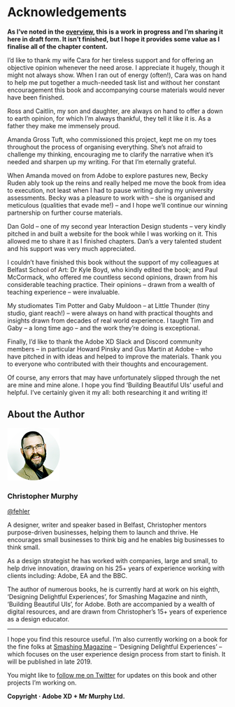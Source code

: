 Acknowledgements
================

<!-- 701 Words -->

**As I’ve noted in the [overview](https://github.com/fehler/building-beautiful-uis/blob/master/00-Overview.md), this is a work in progress and I’m sharing it here in draft form. It isn’t finished, but I hope it provides some value as I finalise all of the chapter content.**



I’d like to thank my wife Cara for her tireless support and for offering an objective opinion whenever the need arose. I appreciate it hugely, though it might not always show. When I ran out of energy (often!), Cara was on hand to help me put together a much-needed task list and without her constant encouragement this book and accompanying course materials would never have been finished.

Ross and Caitlín, my son and daughter, are always on hand to offer a down to earth opinion, for which I’m always thankful, they tell it like it is. As a father they make me immensely proud.

Amanda Gross Tuft, who commissioned this project, kept me on my toes throughout the process of organising everything. She’s not afraid to challenge my thinking, encouraging me to clarify the narrative when it’s needed and sharpen up my writing. For that I’m eternally grateful.

When Amanda moved on from Adobe to explore pastures new, Becky Ruden ably took up the reins and really helped me move the book from idea to execution, not least when I had to pause writing during my university assessments. Becky was a pleasure to work with – she is organised and meticulous (qualities that evade me!) – and I hope we’ll continue our winning partnership on further course materials.

Dan Gold – one of my second year Interaction Design students – very kindly pitched in and built a website for the book while I was working on it. This allowed me to share it as I finished chapters. Dan’s a very talented student and his support was very much appreciated.

I couldn’t have finished this book without the support of my colleagues at Belfast School of Art: Dr Kyle Boyd, who kindly edited the book; and Paul McCormack, who offered me countless second opinions, drawn from his considerable teaching practice. Their opinions – drawn from a wealth of teaching experience – were invaluable. 

My studiomates Tim Potter and Gaby Muldoon – at Little Thunder (tiny studio, giant reach!) – were always on hand with practical thoughts and insights drawn from decades of real world experience. I taught Tim and Gaby – a long time ago – and the work they’re doing is exceptional.

Finally, I’d like to thank the Adobe XD Slack and Discord community members – in particular Howard Pinsky and Gus Martin at Adobe – who have pitched in with ideas and helped to improve the materials. Thank you to everyone who contributed with their thoughts and encouragement.

Of course, any errors that may have unfortunately slipped through the net are mine and mine alone. I hope you find ‘Building Beautiful UIs’ useful and helpful. I’ve certainly given it my all: both researching it and writing it!



About the Author
----------------

![Christopher Murphy](images/overview/mr-murphy.png)

### Christopher Murphy

[@fehler](https://www.twitter.com/fehler)

A designer, writer and speaker based in Belfast, Christopher mentors purpose-driven businesses, helping them to launch and thrive. He encourages small businesses to think big and he enables big businesses to think small.

As a design strategist he has worked with companies, large and small, to help drive innovation, drawing on his 25+ years of experience working with clients including: Adobe, EA and the BBC.

The author of numerous books, he is currently hard at work on his eighth, ‘Designing Delightful Experiences’, for Smashing Magazine and ninth, ‘Building Beautiful UIs’, for Adobe. Both are accompanied by a wealth of digital resources, and are drawn from Christopher’s 15+ years of experience as a design educator.



---



I hope you find this resource useful. I’m also currently working on a book for the fine folks at [Smashing Magazine](https://www.smashingmagazine.com) – ‘Designing Delightful Experiences’ – which focuses on the user experience design process from start to finish. It will be published in late 2019.

You might like to [follow me on Twitter](https://www.twitter.com/fehler) for updates on this book and other projects I’m working on.

**Copyright · Adobe XD + Mr Murphy Ltd.**